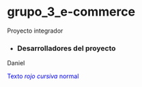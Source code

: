 # grupo_3_e-commerce
Proyecto integrador 


- ### **Desarrolladores del proyecto**
Daniel

<span style="color:blue;">Texto *rojo cursiva* normal</span>
